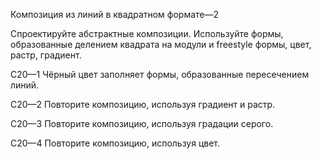 Композиция из линий в квадратном формате—2

Спроектируйте абстрактные композиции. Используйте формы, образованные делением квадрата на модули и freestyle формы, цвет, растр, градиент.
 
C20—1
Чёрный цвет заполняет формы, образованные пересечением линий.

C20—2
Повторите композицию, используя градиент и растр.

C20—3
Повторите композицию, используя градации серого.

C20—4
Повторите композицию, используя цвет.
